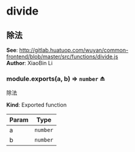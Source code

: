 # divide

<a name="module_除法"></a>

## 除法
**See**: http://gitlab.huatuop.com/wuyan/common-frontend/blob/master/src/functions/divide.js  
**Author**: XiaoBin Li  
<a name="exp_module_除法--module.exports"></a>

### module.exports(a, b) ⇒ <code>number</code> ⏏
除法

**Kind**: Exported function  

| Param | Type |
| --- | --- |
| a | <code>number</code> | 
| b | <code>number</code> | 

